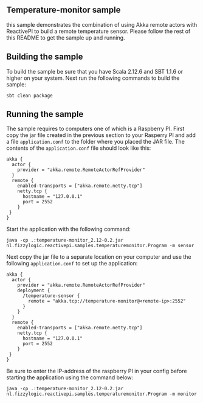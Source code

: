 Temperature-monitor sample
--------------------------
this sample demonstrates the combination of using Akka remote actors with ReactivePI to build a remote temperature
sensor. Please follow the rest of this README to get the sample up and running.

## Building the sample
To build the sample be sure that you have Scala 2.12.6 and SBT 1.1.6 or higher on your system.
Next run the following commands to build the sample:

```
sbt clean package
```

## Running the sample
The sample requires to computers one of which is a Raspberry PI.
First copy the jar file created in the previous section to your Rasperry PI and 
add a file `application.conf` to the folder where you placed the JAR file.
The contents of the `application.conf` file should look like this:

```
akka {
  actor {
    provider = "akka.remote.RemoteActorRefProvider"
  }
  remote {
    enabled-transports = ["akka.remote.netty.tcp"]
    netty.tcp {
      hostname = "127.0.0.1"
      port = 2552
    }
 }
}
```

Start the application with the following command:

```
java -cp .:temperature-monitor_2.12-0.2.jar nl.fizzylogic.reactivepi.samples.temperaturemonitor.Program -m sensor
```

Next copy the jar file to a separate location on your computer and use the following `application.conf`
to set up the application:

```
akka {
  actor {
    provider = "akka.remote.RemoteActorRefProvider"
    deployment {
      /temperature-sensor {
        remote = "akka.tcp://temperature-monitor@<remote-ip>:2552"
      }
    }
  }
  remote {
    enabled-transports = ["akka.remote.netty.tcp"]
    netty.tcp {
      hostname = "127.0.0.1"
      port = 2552
    }
 }
}
```

Be sure to enter the IP-address of the raspberry PI in your config before starting the application using the command below:

```
java -cp .:temperature-monitor_2.12-0.2.jar nl.fizzylogic.reactivepi.samples.temperaturemonitor.Program -m monitor
```